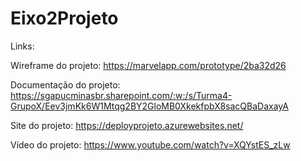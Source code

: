 # Eixo2Projeto
Links:

Wireframe do projeto: https://marvelapp.com/prototype/2ba32d26

Documentação do projeto: https://sgapucminasbr.sharepoint.com/:w:/s/Turma4-GrupoX/Eev3jmKk6W1Mtqg2BY2GloMB0XkekfpbX8sacQBaDaxayA  

Site do projeto: https://deployprojeto.azurewebsites.net/

Vídeo do projeto: https://www.youtube.com/watch?v=XQYstES_zLw
